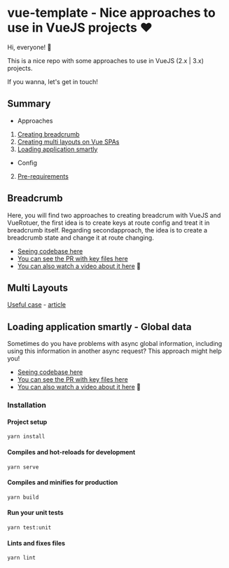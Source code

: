 # vue-template - Nice approaches to use in VueJS projects ❤️

Hi, everyone! 👋

This is a nice repo with some approaches to use in VueJS (2.x | 3.x) projects.

If you wanna, let's get in touch! 

## Summary

- Approaches

1. [Creating breadcrumb](#Breadcrumb) 
2. [Creating multi layouts on Vue SPAs](Multi-Layouts) 
3. [Loading application smartly](#Loading-application-smartly---Global-data)

- Config

2. [Pre-requirements](#Installation)

## Breadcrumb

Here, you will find two approaches to creating breadcrum with VueJS and VueRotuer, the first idea is to create keys at route config and treat it in breadcrumb itself. Regarding secondapproach, the idea is to create a breadcrumb state and change it at route changing.

- [Seeing codebase here](https://github.com/open-ish/vue2-template/tree/feat/add-breadcrumb) 
- [You can see the PR with key files here](https://github.com/open-ish/vue2-template/pull/1/files)
- [You can also watch a video about it here](https://youtu.be/6G2fM9r8fJs) 🎥

## Multi Layouts

[Useful case](https://github.com/open-ish/nutris) - [article](https://dev.to/tassiofront/criando-multi-layouts-em-spa-s-vue-2-x-ou-3-x-5dfm)


## Loading application smartly - Global data

Sometimes do you have problems with async global information, including using this information in another async request? This approach might help you!

- [Seeing codebase here](https://github.com/open-ish/vue2-template/tree/feat/sensible-data-first/src)
- [You can see the PR with key files here](https://github.com/open-ish/vue2-template/pull/2/files)
- [You can also watch a video about it here](https://youtu.be/WZu4SE_Her0) 🎥

### Installation

#### Project setup
```
yarn install
```

#### Compiles and hot-reloads for development
```
yarn serve
```

#### Compiles and minifies for production
```
yarn build
```

#### Run your unit tests
```
yarn test:unit
```

#### Lints and fixes files
```
yarn lint
```
